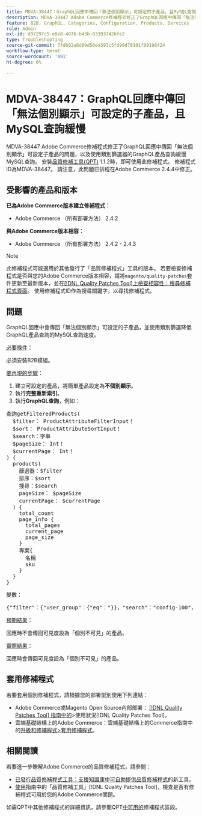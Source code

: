 ```yaml
---
title: MDVA-38447：GraphQL回應中傳回「無法個別顯示」可設定的子產品，且MySQL查詢緩慢
description: MDVA-38447 Adobe Commerce修補程式修正了GraphQL回應中傳回「無法個別顯示」可設定子產品的問題，以及使用類別篩選器的GraphQL產品查詢緩慢MySQL查詢。 安裝[Quality Patches Tool (QPT)](https://experienceleague.adobe.com/zh-hant/docs/commerce-operations/tools/quality-patches-tool/quality-patches-tool-to-self-serve-quality-patches) 1.1.2時，即可使用此修補程式。 修補程式ID為MDVA-38447。 請注意，此問題已排程在Adobe Commerce 2.4.4中修正。
feature: B2B, GraphQL, Categories, Configuration, Products, Services
role: Admin
exl-id: d97297c5-e8e8-407b-b43b-033937426fe2
type: Troubleshooting
source-git-commit: 7fdb02a6d89d50ea593c5fd99d78101f89198424
workflow-type: tm+mt
source-wordcount: '491'
ht-degree: 0%

---
```


# MDVA-38447：GraphQL回應中傳回「無法個別顯示」可設定的子產品，且MySQL查詢緩慢

MDVA-38447 Adobe Commerce修補程式修正了GraphQL回應中傳回「無法個別顯示」可設定子產品的問題，以及使用類別篩選器的GraphQL產品查詢緩慢MySQL查詢。 安裝[品質修補工具(QPT)](https://experienceleague.adobe.com/zh-hant/docs/commerce-operations/tools/quality-patches-tool/quality-patches-tool-to-self-serve-quality-patches) 1.1.2時，即可使用此修補程式。 修補程式ID為MDVA-38447。 請注意，此問題已排程在Adobe Commerce 2.4.4中修正。

## 受影響的產品和版本

**已為Adobe Commerce版本建立修補程式：**

* Adobe Commerce （所有部署方法） 2.4.2

**與Adobe Commerce版本相容：**

* Adobe Commerce （所有部署方法） 2.4.2 - 2.4.3

>[!NOTE]
>
>此修補程式可能適用於其他發行了「品質修補程式」工具的版本。 若要檢查修補程式是否與您的Adobe Commerce版本相容，請將`magento/quality-patches`套件更新至最新版本，並在[[!DNL Quality Patches Tool]上檢查相容性：搜尋修補程式頁面](https://experienceleague.adobe.com/zh-hant/docs/commerce-operations/tools/quality-patches-tool/quality-patches-tool-to-self-serve-quality-patches)。 使用修補程式ID作為搜尋關鍵字，以尋找修補程式。

## 問題

GraphQL回應中會傳回「無法個別顯示」可設定的子產品，並使用類別篩選降低GraphQL產品查詢的MySQL查詢速度。

<u>必要條件</u>：

必須安裝B2B模組。

<u>要再現的步驟</u>：

1. 建立可設定的產品，將簡單產品設定為&#x200B;**不個別顯示**。
1. 執行&#x200B;**完整重新索引**。
1. 執行&#x200B;**GraphQL查詢**，例如：

<pre>查詢getFilteredProducts(
  $filter： ProductAttributeFilterInput！
  $sort： ProductAttributeSortInput！
  $search：字串
  $pageSize： Int！
  $currentPage： Int！
) &lbrace;
  products(
    篩選器：$filter
    排序：$sort
    搜尋：$search
    pageSize： $pageSize
    currentPage： $currentPage
  ) &lbrace;
    total_count
    page_info &lbrace;
      total_pages
      current_page
      page_size
    &rbrace;
    專案&lbrace;
      名稱
      sku
    &rbrace;
  &rbrace;
&rbrace;</pre>

變數：

<pre>{"filter"：{"user_group"：{"eq"："}}，"search"："config-100"，"sort"：{}，"pageSize"：200，"currentPage"：1}
</pre>

<u>預期結果</u>：

回應時不會傳回可見度設為「個別不可見」的產品。

<u>實際結果</u>：

回應時會傳回可見度設為「個別不可見」的產品。

## 套用修補程式

若要套用個別修補程式，請根據您的部署型別使用下列連結：

* Adobe Commerce或Magento Open Source內部部署： [[!DNL Quality Patches Tool] 指南中的](/help/tools/quality-patches-tool/usage.md)>使用狀況[!DNL Quality Patches Tool]。
* 雲端基礎結構上的Adobe Commerce：雲端基礎結構上的Commerce指南中的[升級和修補程式>套用修補程式](https://experienceleague.adobe.com/docs/commerce-cloud-service/user-guide/develop/upgrade/apply-patches.html?lang=zh-Hant)。

## 相關閱讀

若要進一步瞭解Adobe Commerce的品質修補程式，請參閱：

* [已發行品質修補程式工具：支援知識庫中可自助提供品質修補程式](https://experienceleague.adobe.com/zh-hant/docs/commerce-operations/tools/quality-patches-tool/quality-patches-tool-to-self-serve-quality-patches)的新工具。
* [使用](/help/tools/quality-patches-tool/patches-available-in-qpt/check-patch-for-magento-issue-with-magento-quality-patches.md)指南中的「品質修補工具」[!DNL Quality Patches Tool]，檢查是否有修補程式可用於您的Adobe Commerce問題。

如需QPT中其他修補程式的詳細資訊，請參閱QPT[中可用的](https://experienceleague.adobe.com/tools/commerce-quality-patches/index.html?lang=zh-Hant)修補程式區段。
